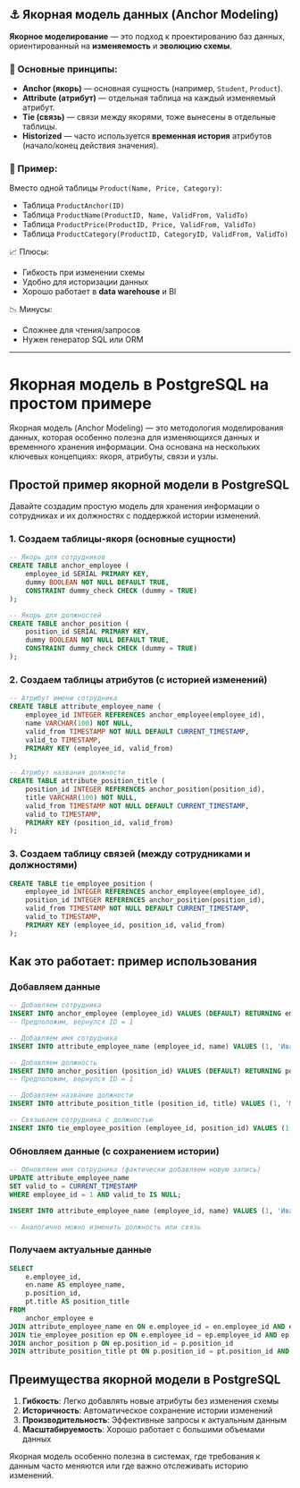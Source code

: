 

## ⚓ **Якорная модель данных (Anchor Modeling)**

**Якорное моделирование** — это подход к проектированию баз данных, ориентированный на **изменяемость** и **эволюцию схемы**.

### 🔧 Основные принципы:

* **Anchor (якорь)** — основная сущность (например, `Student`, `Product`).
* **Attribute (атрибут)** — отдельная таблица на каждый изменяемый атрибут.
* **Tie (связь)** — связи между якорями, тоже вынесены в отдельные таблицы.
* **Historized** — часто используется **временная история** атрибутов (начало/конец действия значения).

### 📌 Пример:

Вместо одной таблицы `Product(Name, Price, Category)`:

* Таблица `ProductAnchor(ID)`
* Таблица `ProductName(ProductID, Name, ValidFrom, ValidTo)`
* Таблица `ProductPrice(ProductID, Price, ValidFrom, ValidTo)`
* Таблица `ProductCategory(ProductID, CategoryID, ValidFrom, ValidTo)`

📈 Плюсы:

* Гибкость при изменении схемы
* Удобно для историзации данных
* Хорошо работает в **data warehouse** и BI

📉 Минусы:

* Сложнее для чтения/запросов
* Нужен генератор SQL или ORM

---






# Якорная модель в PostgreSQL на простом примере

Якорная модель (Anchor Modeling) — это методология моделирования данных, которая особенно полезна для изменяющихся данных и временного хранения информации. Она основана на нескольких ключевых концепциях: якоря, атрибуты, связи и узлы.

## Простой пример якорной модели в PostgreSQL

Давайте создадим простую модель для хранения информации о сотрудниках и их должностях с поддержкой истории изменений.

### 1. Создаем таблицы-якоря (основные сущности)

```sql
-- Якорь для сотрудников
CREATE TABLE anchor_employee (
    employee_id SERIAL PRIMARY KEY,
    dummy BOOLEAN NOT NULL DEFAULT TRUE,
    CONSTRAINT dummy_check CHECK (dummy = TRUE)
);

-- Якорь для должностей
CREATE TABLE anchor_position (
    position_id SERIAL PRIMARY KEY,
    dummy BOOLEAN NOT NULL DEFAULT TRUE,
    CONSTRAINT dummy_check CHECK (dummy = TRUE)
);
```

### 2. Создаем таблицы атрибутов (с историей изменений)

```sql
-- Атрибут имени сотрудника
CREATE TABLE attribute_employee_name (
    employee_id INTEGER REFERENCES anchor_employee(employee_id),
    name VARCHAR(100) NOT NULL,
    valid_from TIMESTAMP NOT NULL DEFAULT CURRENT_TIMESTAMP,
    valid_to TIMESTAMP,
    PRIMARY KEY (employee_id, valid_from)
);

-- Атрибут названия должности
CREATE TABLE attribute_position_title (
    position_id INTEGER REFERENCES anchor_position(position_id),
    title VARCHAR(100) NOT NULL,
    valid_from TIMESTAMP NOT NULL DEFAULT CURRENT_TIMESTAMP,
    valid_to TIMESTAMP,
    PRIMARY KEY (position_id, valid_from)
);
```

### 3. Создаем таблицу связей (между сотрудниками и должностями)

```sql
CREATE TABLE tie_employee_position (
    employee_id INTEGER REFERENCES anchor_employee(employee_id),
    position_id INTEGER REFERENCES anchor_position(position_id),
    valid_from TIMESTAMP NOT NULL DEFAULT CURRENT_TIMESTAMP,
    valid_to TIMESTAMP,
    PRIMARY KEY (employee_id, position_id, valid_from)
);
```

## Как это работает: пример использования

### Добавляем данные

```sql
-- Добавляем сотрудника
INSERT INTO anchor_employee (employee_id) VALUES (DEFAULT) RETURNING employee_id;
-- Предположим, вернулся ID = 1

-- Добавляем имя сотрудника
INSERT INTO attribute_employee_name (employee_id, name) VALUES (1, 'Иван Петров');

-- Добавляем должность
INSERT INTO anchor_position (position_id) VALUES (DEFAULT) RETURNING position_id;
-- Предположим, вернулся ID = 1

-- Добавляем название должности
INSERT INTO attribute_position_title (position_id, title) VALUES (1, 'Менеджер');

-- Связываем сотрудника с должностью
INSERT INTO tie_employee_position (employee_id, position_id) VALUES (1, 1);
```

### Обновляем данные (с сохранением истории)

```sql
-- Обновляем имя сотрудника (фактически добавляем новую запись)
UPDATE attribute_employee_name 
SET valid_to = CURRENT_TIMESTAMP 
WHERE employee_id = 1 AND valid_to IS NULL;

INSERT INTO attribute_employee_name (employee_id, name) VALUES (1, 'Иван Сидоров');

-- Аналогично можно изменить должность или связь
```

### Получаем актуальные данные

```sql
SELECT 
    e.employee_id,
    en.name AS employee_name,
    p.position_id,
    pt.title AS position_title
FROM 
    anchor_employee e
JOIN attribute_employee_name en ON e.employee_id = en.employee_id AND en.valid_to IS NULL
JOIN tie_employee_position ep ON e.employee_id = ep.employee_id AND ep.valid_to IS NULL
JOIN anchor_position p ON ep.position_id = p.position_id
JOIN attribute_position_title pt ON p.position_id = pt.position_id AND pt.valid_to IS NULL;
```

## Преимущества якорной модели в PostgreSQL

1. **Гибкость**: Легко добавлять новые атрибуты без изменения схемы
2. **Историчность**: Автоматическое сохранение истории изменений
3. **Производительность**: Эффективные запросы к актуальным данным
4. **Масштабируемость**: Хорошо работает с большими объемами данных

Якорная модель особенно полезна в системах, где требования к данным часто меняются или где важно отслеживать историю изменений.
